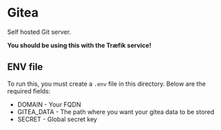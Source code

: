 # Gitea

Self hosted Git server. 

**You should be using this with the Træfik service!** 

## ENV file

To run this, you must create a `.env` file in this directory. Below are the required fields:

- DOMAIN - Your FQDN
- GITEA_DATA - The path where you want your gitea data to be stored
- SECRET - Global secret key
